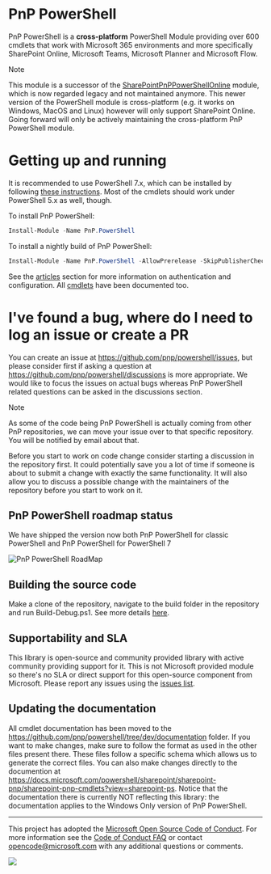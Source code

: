 # PnP PowerShell
PnP PowerShell is a **cross-platform** PowerShell Module providing over 600 cmdlets that work with Microsoft 365 environments and more specifically SharePoint Online, Microsoft Teams, Microsoft Planner and Microsoft Flow.

> [!NOTE]
> This module is a successor of the [SharePointPnPPowerShellOnline](https://github.com/pnp/pnp-powershell) module, which is now regarded legacy and not maintained anymore. This newer version of the PowerShell module is cross-platform (e.g. it works on Windows, MacOS and Linux) however will only support SharePoint Online. Going forward will only be actively maintaining the cross-platform PnP PowerShell module.

# Getting up and running

It is recommended to use PowerShell 7.x, which can be installed by following [these instructions](https://docs.microsoft.com/powershell/scripting/install/installing-powershell-on-windows). Most of the cmdlets should work under PowerShell 5.x as well, though.

To install PnP PowerShell:

```powershell
Install-Module -Name PnP.PowerShell
```

To install a nightly build of PnP PowerShell:
```powershell
Install-Module -Name PnP.PowerShell -AllowPrerelease -SkipPublisherCheck -AllowClobber
```

See the [articles](/powershell/articles) section for more information on authentication and configuration. All [cmdlets](/powershell/cmdlets/Add-PnPAlert.html) have been documented too.

# I've found a bug, where do I need to log an issue or create a PR

You can create an issue at https://github.com/pnp/powershell/issues, but please consider first if asking a question at https://github.com/pnp/powershell/discussions is more appropriate. We would like to focus the issues on actual bugs whereas PnP PowerShell related questions can be asked in the discussions section.

> [!NOTE]
> As some of the code being PnP PowerShell is actually coming from other PnP repositories, we can move your issue over to that specific repository. You will be notified by email about that.

Before you start to work on code change consider starting a discussion in the repository first. It could potentially save you a lot of time if someone is about to submit a change with exactly the same functionality. It will also allow you to discuss a possible change with the maintainers of the repository before you start to work on it.


## PnP PowerShell roadmap status

We have shipped the version now both PnP PowerShell for classic PowerShell and PnP PowerShell for PowerShell 7

![PnP PowerShell RoadMap](images/PnP_PowerShell_Roadmap.png)


## Building the source code

Make a clone of the repository, navigate to the build folder in the repository and run Build-Debug.ps1. See more details [here](articles/buildingsource.md).

## Supportability and SLA

This library is open-source and community provided library with active community providing support for it. This is not Microsoft provided module so there's no SLA or direct support for this open-source component from Microsoft. Please report any issues using the [issues list](https://github.com/pnp/powershell/issues).

## Updating the documentation

All cmdlet documentation has been moved to the https://github.com/pnp/powershell/tree/dev/documentation folder. If you want to make changes, make sure to follow the format as used in the other files present there. These files follow a specific schema which allows us to generate the correct files. You can also make changes directly to the documention at https://docs.microsoft.com/powershell/sharepoint/sharepoint-pnp/sharepoint-pnp-cmdlets?view=sharepoint-ps. Notice that the documentation there is currently NOT reflecting this library: the documentation applies to the Windows Only version of PnP PowerShell.

-------
This project has adopted the [Microsoft Open Source Code of Conduct](https://opensource.microsoft.com/codeofconduct/). For more information see the [Code of Conduct FAQ](https://opensource.microsoft.com/codeofconduct/faq/) or contact [opencode@microsoft.com](mailto:opencode@microsoft.com) with any additional questions or comments.

<img src="https://telemetry.sharepointpnp.com/pnp-powershell/readme" /> 
